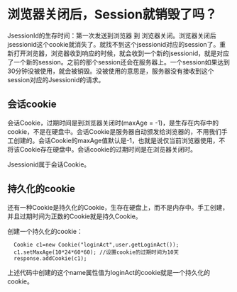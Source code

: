 # 浏览器关闭后，Session就销毁了吗？



JsessionId的生存时间：第一次发送到浏览器 到 浏览器关闭。浏览器关闭后jsessionid这个cookie就消失了。就找不到这个jsessionid对应的session了。重新打开浏览器，浏览器收到响应的时候，就会收到一个新的jsessionid，就是对应了一个新的session。之前的那个session还会在服务器上。一个session如果达到30分钟没被使用，就会被销毁。没被使用的意思是，服务器没有接收到这个session对应的Jsessionid的请求。

## 会话cookie

会话Cookie，过期时间是到浏览器关闭时(maxAge = -1)，是生存在内存中的cookie，不是在硬盘中。会话Cookie是服务器自动颁发给浏览器的，不用我们手工创建的。会话Cookie的maxAge值默认是-1，也就是说仅当前浏览器使用，不将该Cookie存在硬盘中。会话cookie的过期时间是在浏览器关闭时。

Jsessionid属于会话Cookie。



## 持久化的cookie

还有一种Cookie是持久化的Cookie，生存在硬盘上，而不是内存中。手工创建，并且过期时间为正数的Cookie就是持久Cookie。

创建一个持久化的cookie：

```
  Cookie c1=new Cookie("loginAct",user.getLoginAct());
  c1.setMaxAge(10*24*60*60); //设置cookie的过期时间为10天
  response.addCookie(c1);

```

  上述代码中创建的这个name属性值为loginAct的cookie就是一个持久化的cookie。
